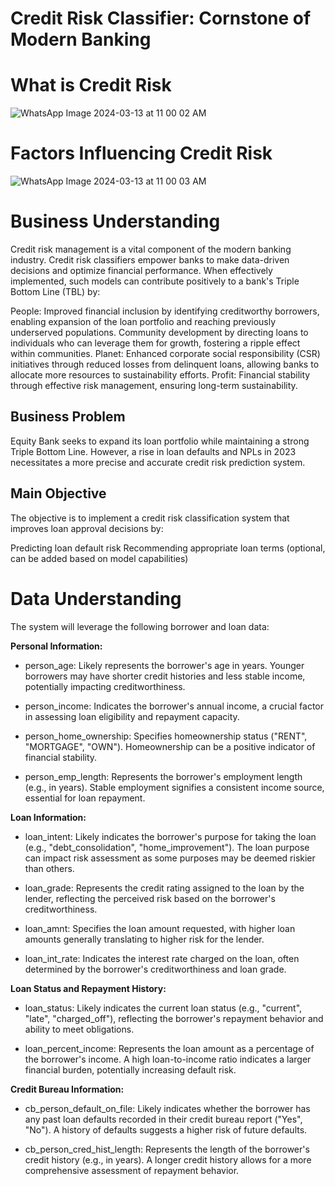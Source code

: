 # Credit Risk Classifier: Cornstone of Modern Banking

#  What is Credit Risk
![WhatsApp Image 2024-03-13 at 11 00 02 AM](https://github.com/georgembugua00/credit_risk_classifier/assets/151632200/ff3ecff5-2668-4972-8036-21893a077672)

# Factors Influencing Credit Risk

![WhatsApp Image 2024-03-13 at 11 00 03 AM](https://github.com/georgembugua00/credit_risk_classifier/assets/151632200/d33a3ac1-346f-46e2-9fe4-e02c57311b2b)

# Business Understanding

Credit risk management is a vital component of the modern banking industry. Credit risk classifiers empower banks to make data-driven decisions and optimize financial performance. When effectively implemented, such models can contribute positively to a bank's Triple Bottom Line (TBL) by:

People:
Improved financial inclusion by identifying creditworthy borrowers, enabling expansion of the loan portfolio and reaching previously underserved populations.
Community development by directing loans to individuals who can leverage them for growth, fostering a ripple effect within communities.
Planet:
Enhanced corporate social responsibility (CSR) initiatives through reduced losses from delinquent loans, allowing banks to allocate more resources to sustainability efforts.
Profit:
Financial stability through effective risk management, ensuring long-term sustainability.
## Business Problem

Equity Bank seeks to expand its loan portfolio while maintaining a strong Triple Bottom Line. However, a rise in loan defaults and NPLs in 2023 necessitates a more precise and accurate credit risk prediction system.

## Main Objective

The objective is to implement a credit risk classification system that improves loan approval decisions by:

Predicting loan default risk
Recommending appropriate loan terms (optional, can be added based on model capabilities)

# Data Understanding

The system will leverage the following borrower and loan data:

**Personal Information:**

- person_age: Likely represents the borrower's age in years. Younger borrowers may have shorter credit histories and less stable income, potentially impacting creditworthiness.

- person_income: Indicates the borrower's annual income, a crucial factor in assessing loan eligibility and repayment capacity.

- person_home_ownership: Specifies homeownership status ("RENT", "MORTGAGE", "OWN"). Homeownership can be a positive indicator of financial stability.
- person_emp_length: Represents the borrower's employment length (e.g., in years). Stable employment signifies a consistent income source, essential for loan repayment.

**Loan Information:**

- loan_intent: Likely indicates the borrower's purpose for taking the loan (e.g., "debt_consolidation", "home_improvement"). The loan purpose can impact risk assessment as some purposes may be deemed riskier than others.

- loan_grade: Represents the credit rating assigned to the loan by the lender, reflecting the perceived risk based on the borrower's creditworthiness.

- loan_amnt: Specifies the loan amount requested, with higher loan amounts generally translating to higher risk for the lender.

- loan_int_rate: Indicates the interest rate charged on the loan, often determined by the borrower's creditworthiness and loan grade.

**Loan Status and Repayment History:**

- loan_status: Likely indicates the current loan status (e.g., "current", "late", "charged_off"), reflecting the borrower's repayment behavior and ability to meet obligations.

- loan_percent_income: Represents the loan amount as a percentage of the borrower's income. A high loan-to-income ratio indicates a larger financial burden, potentially increasing default risk.

**Credit Bureau Information:**

- cb_person_default_on_file: Likely indicates whether the borrower has any past loan defaults recorded in their credit bureau report ("Yes", "No"). A history of defaults suggests a higher risk of future defaults.

- cb_person_cred_hist_length: Represents the length of the borrower's credit history (e.g., in years). A longer credit history allows for a more comprehensive assessment of repayment behavior.
